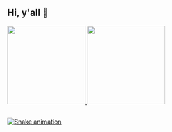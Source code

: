 ## Hi, y'all 👋

<div>
  <a href="https://github.com/felipesilva1110">
  <img height="180em" src="https://github-readme-stats.vercel.app/api?username=felipesilva1110&show_icons=true&theme=midnight-purple&include_all_commits=true&count_private=true"/>
  <img height="180em" src="https://github-readme-stats.vercel.app/api/top-langs/?username=felipesilva1110&layout=compact&langs_count=7&theme=midnight-purple"/>
</div>

##

![Snake animation](https://github.com/fegasi/fegasi/blob/output/github-contribution-grid-snake.svg)
